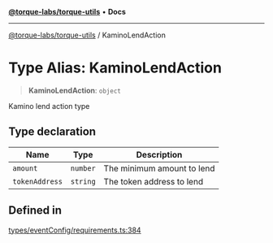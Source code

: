 [**@torque-labs/torque-utils**](../README.md) • **Docs**

***

[@torque-labs/torque-utils](../README.md) / KaminoLendAction

# Type Alias: KaminoLendAction

> **KaminoLendAction**: `object`

Kamino lend action type

## Type declaration

| Name | Type | Description |
| ------ | ------ | ------ |
| `amount` | `number` | The minimum amount to lend |
| `tokenAddress` | `string` | The token address to lend |

## Defined in

[types/eventConfig/requirements.ts:384](https://github.com/torque-labs/torque-utils/blob/a612e615fa21888d00ebb7bf70f9910fab4be80a/types/eventConfig/requirements.ts#L384)
